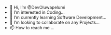 - 👋 Hi, I’m @DevOluwapelumi
- 👀 I’m interested in Coding...
- 🌱 I’m currently learning Software Development...
- 💞️ I’m looking to collaborate on any Projects...
- 📫 How to reach me ...

<!---
DevOluwapelumi/DevOluwapelumi is a ✨ special ✨ repository because its `README.md` (this file) appears on your GitHub profile.
You can click the Preview link to take a look at your changes.
--->

